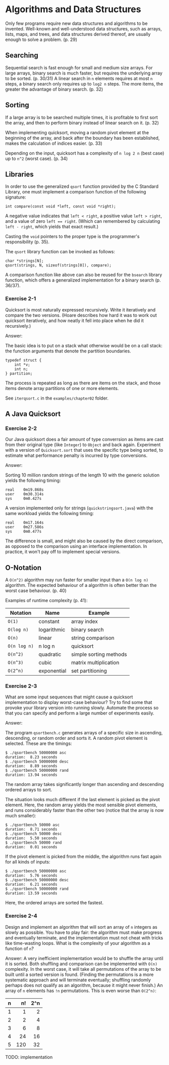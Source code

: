 # Algorithms and Data Structures

Only few programs require new data structures and algorithms to be invented.
Well-known and well-understood data structures, such as arrays, lists, maps,
and trees, and data structures derived thereof, are usually enough to solve a
problem. (p. 29)

## Searching

Sequential search is fast enough for small and medium size arrays. For large
arrays, binary search is much faster, but requires the underlying array to be
sorted. (p. 30/31) A linear search in `n` elements requires at most `n` steps,
a binary search only requires up to `log2 n` steps. The more items, the greater
the advantage of binary search. (p. 32)

## Sorting

If a large array is to be searched multiple times, it is profitable to first
sort the array, and then to perform binary instead of linear search on it. (p.
32)

When implementing quicksort, moving a random pivot element at the beginning of
the array, and back after the boundary has been established, makes the
calculation of indices easier. (p. 33)

Depending on the input, quicksort has a complexity of `n log 2 n` (best case)
up to `n^2` (worst case). (p. 34)

## Libraries

In order to use the generalized `qsort` function provided by the C Standard
Library, one must implement a comparison function of the following signature:

    int compare(const void *left, const void *right);

A negative value indicates that `left < right`, a positive value `left >
right`, and a value of zero `left == right`. (Which can remembered by
calculating `left - right`, which yields that exact result.)

Casting the `void` pointers to the proper type is the programmer's
responsibility (p. 35).

The `qsort` library function can be invoked as follows:

    char *strings[N];
    qsort(strings, N, sizeof(strings[0]), compare);

A comparison function like above can also be reused for the `bsearch` library
function, which offers a generalized implementation for a binary search (p.
36/37).

### Exercise 2-1

Quicksort is most naturally expressed recursively. Write it iteratively and
compare the two versions. (Hoare describes how hard it was to work out
quicksort iteratively, and how neatly it fell into place when he did it
recursively.)

Answer:

The basic idea is to put on a stack what otherwise would be on a call stack:
the function arguments that denote the partition boundaries.

    typedef struct {
        int *v;
        int n;
    } partition;


The process is repeated as long as there are items on the stack, and those
items denote array partitions of one or more elements.

See `iterqsort.c` in the `examples/chapter02` folder.

## A Java Quicksort

### Exercise 2-2

Our Java quicksort does a fair amount of type converrsion as items are cast
from their original type (like `Integer`) to `Object` and back again.
Experiment with a version of `Quicksort.sort` that uses the specific type being
sorted, to estimate what performance penalty is incurred by type conversions.

Answer:

Sorting 10 million random strings of the length 10 with the generic solution
yields the following timing:

    real    0m19.868s
    user    0m30.314s
    sys     0m0.427s

A version implemented only for strings (`quickstringsort.java`) with the same
workload yields the following timing:

    real    0m17.164s
    user    0m27.586s
    sys     0m0.477s

The difference is small, and might also be caused by the direct comparison, as
opposed to the comparison using an interface implementation. In practice, it
won't pay off to implement special versions.

## O-Notation

A `O(n^2)` algorithm may run faster for smaller input than a `O(n log n)`
algorithm. The expected behaviour of a algorithm is often better than the worst
case behaviour. (p. 40)

Examples of runtime complexity (p. 41):

| Notation     | Name        | Example                |
|--------------|-------------|------------------------|
| `O(1)`       | constant    | array index            |
| `O(log n)`   | logarithmic | binary search          |
| `O(n)`       | linear      | string comparison      |
| `O(n log n)` | n log n     | quicksort              |
| `O(n^2)`     | quadratic   | simple sorting methods |
| `O(n^3)`     | cubic       | matrix multiplication  |
| `O(2^n)`     | exponential | set partitioning       |

### Exercise 2-3

What are some input sequences that might cause a quicksort implementation to
display worst-case behaviour? Try to find some that provoke your library
version into running slowly. Automate the process so that you can specify and
perform a large number of experiments easily.

Answer:

The program `qsortbench.c` generates arrays of a specific size in ascending,
descending, or random order and sorts it. A random pivot element is selected.
These are the timings:

    $ ./qsortbench 50000000 asc
    duration:  8.23 seconds
    $ ./qsortbench 50000000 desc
    duration:  8.89 seconds
    $ ./qsortbench 50000000 rand
    duration: 13.94 seconds

The random array takes significantly longer than ascending and descending
ordered arrays to sort.

The situation looks much different if the last element is picked as the pivot
element. Here, the random array yields the most sensible pivot elements, and
runs considerably faster than the other two (notice that the array is now much
smaller):

    $ ./qsortbench 50000 asc
    duration:  8.71 seconds
    $ ./qsortbench 50000 desc
    duration:  5.50 seconds
    $ ./qsortbench 50000 rand
    duration:  0.01 seconds

If the pivot element is picked from the middle, the algorithm runs fast again
for all kinds of inputs:

    $ ./qsortbench 50000000 asc
    duration:  5.76 seconds
    $ ./qsortbench 50000000 desc
    duration:  6.21 seconds
    $ ./qsortbench 50000000 rand
    duration: 13.59 seconds

Here, the ordered arrays are sorted the fastest.

### Exercise 2-4

Design and implement an algorithm that will sort an array of `n` integers as
slowly as possible. You have to play fair: the algorithm must make progress and
eventually terminate, and the implementation must not cheat with tricks like
time-wasting loops. What is the complexity of your algorithm as a function of
`n`?

Answer: A very inefficient implementation would be to shuffle the array until
it is sorted. Both shuffling and comparison can be implemented with `O(n)`
complexity. In the worst case, it will take all permutations of the array to be
built until a sorted version is found. (Finding the permutations is a more
systematic approach and will terminate eventually; shuffling randomly perhaps
does not qualify as an algorithm, because it might never finish.) An array of
`n` elements has `!n` permutations. This is even worse than `O(2^n)`:

| n | n!  | 2^n |
|---|----:|----:|
| 1 |   1 |   2 |
| 2 |   2 |   4 |
| 3 |   6 |   8 |
| 4 |  24 |  16 |
| 5 | 120 |  32 |

TODO: implementation
